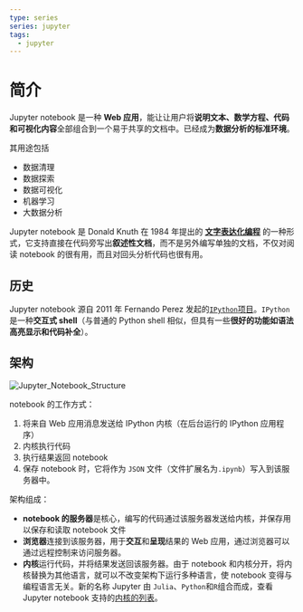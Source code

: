 ```yaml
---
type: series
series: jupyter
tags:
  - jupyter
---
```


# 简介
Jupyter notebook 是一种 **Web 应用**，能让让用户将**说明文本、数学方程、代码和可视化内容**全部组合到一个易于共享的文档中。已经成为**数据分析的标准环境**。

其用途包括
* 数据清理
* 数据探索
* 数据可视化
* 机器学习
* 大数据分析

Jupyter notebook 是 Donald Knuth 在 1984 年提出的 **[文字表达化编程](http://www.literateprogramming.com/)** 的一种形式，它支持直接在代码旁写出**叙述性文档**，而不是另外编写单独的文档，不仅对阅读 notebook 的很有用，而且对回头分析代码也很有用。

## 历史
Jupyter notebook 源自 2011 年 Fernando Perez 发起的[`IPython`项目](https://ipython.org/)。`IPython`是一种**交互式 shell**（与普通的 Python shell 相似，但具有一些**很好的功能如语法高亮显示和代码补全**）。

## 架构
![Jupyter_Notebook_Structure](./_v_images/_jupyter_no_1539317508_9532.png)

notebook 的工作方式：
1. 将来自 Web 应用消息发送给 IPython 内核（在后台运行的 IPython 应用程序）
2. 内核执行代码
3. 执行结果返回 notebook
4. 保存 notebook 时，它将作为 `JSON` 文件（文件扩展名为`.ipynb`）写入到该服务器中。

架构组成：

* **notebook 的服务器**是核心，编写的代码通过该服务器发送给内核，并保存用以保存和读取 notebook 文件
* **浏览器**连接到该服务器，用于**交互**和**呈现**结果的 Web 应用，通过浏览器可以通过远程控制来访问服务器。
* **内核**运行代码，并将结果发送回该服务器。由于 notebook 和内核分开，将内核替换为其他语言，就可以不改变架构下运行多种语言，使 notebook 变得与编程语言无关。新的名称 Jupyter 由 `Julia`、`Python`和`R`组合而成，查看 Jupyter notebook 支持的[内核的列表](https://github.com/jupyter/jupyter/wiki/Jupyter-kernels)。

